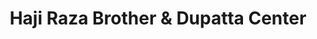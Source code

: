 ---
title: "Haji Raza Brother & Dupatta Center"
url: /karachi/haji-raza-brother-and-dupatta-center/
shop: clothes
---